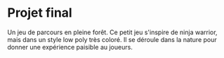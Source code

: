 # Projet final
Un jeu de parcours en pleine forêt.
Ce petit jeu s'inspire de ninja warrior, mais dans un style low poly très coloré. Il se déroule dans la nature pour donner une expérience paisible au joueurs.



